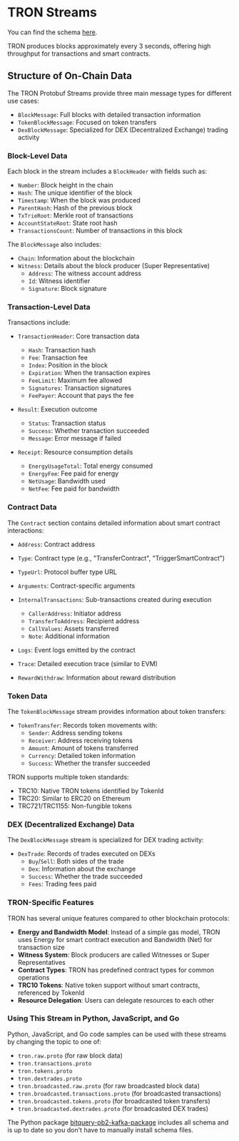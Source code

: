 # TRON Streams

You can find the schema [here](https://github.com/bitquery/streaming_protobuf/tree/main/tron).

TRON produces blocks approximately every 3 seconds, offering high throughput for transactions and smart contracts.

## Structure of On-Chain Data

The TRON Protobuf Streams provide three main message types for different use cases:

- `BlockMessage`: Full blocks with detailed transaction information
- `TokenBlockMessage`: Focused on token transfers
- `DexBlockMessage`: Specialized for DEX (Decentralized Exchange) trading activity

### Block-Level Data

Each block in the stream includes a `BlockHeader` with fields such as:

- `Number`: Block height in the chain
- `Hash`: The unique identifier of the block
- `Timestamp`: When the block was produced
- `ParentHash`: Hash of the previous block
- `TxTrieRoot`: Merkle root of transactions
- `AccountStateRoot`: State root hash
- `TransactionsCount`: Number of transactions in this block

The `BlockMessage` also includes:

- `Chain`: Information about the blockchain
- `Witness`: Details about the block producer (Super Representative)
  - `Address`: The witness account address
  - `Id`: Witness identifier
  - `Signature`: Block signature

### Transaction-Level Data

Transactions include:

- `TransactionHeader`: Core transaction data

  - `Hash`: Transaction hash
  - `Fee`: Transaction fee
  - `Index`: Position in the block
  - `Expiration`: When the transaction expires
  - `FeeLimit`: Maximum fee allowed
  - `Signatures`: Transaction signatures
  - `FeePayer`: Account that pays the fee

- `Result`: Execution outcome

  - `Status`: Transaction status
  - `Success`: Whether transaction succeeded
  - `Message`: Error message if failed

- `Receipt`: Resource consumption details
  - `EnergyUsageTotal`: Total energy consumed
  - `EnergyFee`: Fee paid for energy
  - `NetUsage`: Bandwidth used
  - `NetFee`: Fee paid for bandwidth

### Contract Data

The `Contract` section contains detailed information about smart contract interactions:

- `Address`: Contract address
- `Type`: Contract type (e.g., "TransferContract", "TriggerSmartContract")
- `TypeUrl`: Protocol buffer type URL
- `Arguments`: Contract-specific arguments
- `InternalTransactions`: Sub-transactions created during execution

  - `CallerAddress`: Initiator address
  - `TransferToAddress`: Recipient address
  - `CallValues`: Assets transferred
  - `Note`: Additional information

- `Logs`: Event logs emitted by the contract
- `Trace`: Detailed execution trace (similar to EVM)
- `RewardWithdraw`: Information about reward distribution

### Token Data

The `TokenBlockMessage` stream provides information about token transfers:

- `TokenTransfer`: Records token movements with:
  - `Sender`: Address sending tokens
  - `Receiver`: Address receiving tokens
  - `Amount`: Amount of tokens transferred
  - `Currency`: Detailed token information
  - `Success`: Whether the transfer succeeded

TRON supports multiple token standards:

- TRC10: Native TRON tokens identified by TokenId
- TRC20: Similar to ERC20 on Ethereum
- TRC721/TRC1155: Non-fungible tokens

### DEX (Decentralized Exchange) Data

The `DexBlockMessage` stream is specialized for DEX trading activity:

- `DexTrade`: Records of trades executed on DEXs
  - `Buy`/`Sell`: Both sides of the trade
  - `Dex`: Information about the exchange
  - `Success`: Whether the trade succeeded
  - `Fees`: Trading fees paid

### TRON-Specific Features

TRON has several unique features compared to other blockchain protocols:

- **Energy and Bandwidth Model**: Instead of a simple gas model, TRON uses Energy for smart contract execution and Bandwidth (Net) for transaction size
- **Witness System**: Block producers are called Witnesses or Super Representatives
- **Contract Types**: TRON has predefined contract types for common operations
- **TRC10 Tokens**: Native token support without smart contracts, referenced by TokenId
- **Resource Delegation**: Users can delegate resources to each other

### Using This Stream in Python, JavaScript, and Go

Python, JavaScript, and Go code samples can be used with these streams by changing the topic to one of:

- `tron.raw.proto` (for raw block data)
- `tron.transactions.proto`
- `tron.tokens.proto`
- `tron.dextrades.proto`
- `tron.broadcasted.raw.proto` (for raw broadcasted block data)
- `tron.broadcasted.transactions.proto` (for broadcasted transactions)
- `tron.broadcasted.tokens.proto` (for broadcasted token transfers)
- `tron.broadcasted.dextrades.proto` (for broadcasted DEX trades)

The Python package [bitquery-pb2-kafka-package](https://pypi.org/project/bitquery-pb2-kafka-package/) includes all schema and is up to date so you don't have to manually install schema files.
